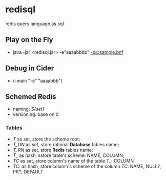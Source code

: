# redisql
redis query language as sql

## Play on the Fly
* java -jar <redisql.jar> -e"aaaabbbb" -b@sample.bnf

## Debug in Cider
* (-main "-e" "aaaabbb")

## Schemed Redis
* naming: _S{set}_
* versioning: base on 0

### Tables
* _T_ as set, store the scheme root;
* _T_DN_ as set, store rational **Database** tables name;
* _T_RN_ as set, store **Redis** tables name;
* _T_<T>_ as hash, sstore table's scheme: NAME, COLUMN;
* _T_<T>_C_ as set, store column's name of the table _T_<T>_::COLUMN
* _T_<T>_C_:<C> as hash, store column's scheme of the column _T_<T>_C_: NAME, NULL?, PK?, DEFAULT

